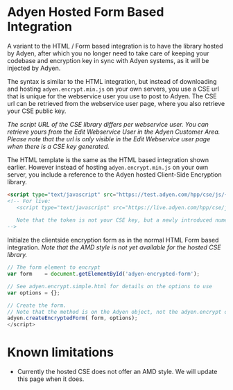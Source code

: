 # Adyen Hosted Form Based Integration

A variant to the HTML / Form based integration is to have the library hosted by Adyen, after which you no longer need to take care of keeping your codebase and encryption key in sync with Adyen systems, as it will be injected by Adyen.

The syntax is similar to the HTML integration, but instead of downloading and hosting `adyen.encrypt.min.js` on your own servers, you use a CSE url that is unique for the webservice user you use to post to Adyen. The CSE url can be retrieved from the webservice user page, where you also retrieve your CSE public key. 

*The script URL of the CSE library differs per webservice user. You can retrieve yours from the Edit Webservice User in the Adyen Customer Area. Please note that the url is only visible in the Edit Webservice user page when there is a CSE key generated.*

The HTML template is the same as the HTML based integration shown earlier. However instead of hosting `adyen.encrypt.min.js` on your own server, you include a reference to the Adyen hosted Client-Side Encryption library. 



```` html
<script type="text/javascript" src="https://test.adyen.com/hpp/cse/js/{your Test Webservice user's CSEToken}.shtml"></script>
<!-- For live: 
   <script type="text/javascript" src="https://live.adyen.com/hpp/cse/js/{your Live Webservice user's CSEToken}.shtml"></script>
   
   Note that the token is not your CSE key, but a newly introduced numeric token.
-->
````

Initialze the clientside encryption form as in the normal HTML Form based integration. *Note that the AMD style is not yet available for the hosted CSE library.*

```` javascript
// The form element to encrypt
var form    = document.getElementById('adyen-encrypted-form');

// See adyen.encrypt.simple.html for details on the options to use
var options = {}; 

// Create the form.
// Note that the method is on the Adyen object, not the adyen.encrypt object.
adyen.createEncryptedForm( form, options); 
</script>
````

# Known limitations
- Currently the hosted CSE does not offer an AMD style. We will update this page when it does.
